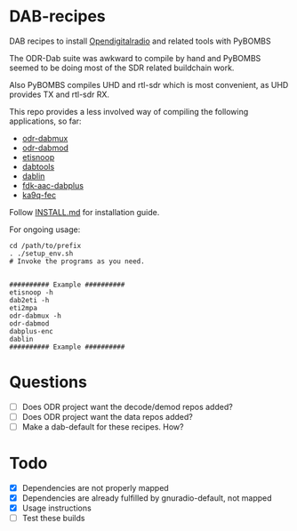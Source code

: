 # DAB-recipes
DAB recipes to install [Opendigitalradio](https://github.com/Opendigitalradio) and related tools with PyBOMBS

The ODR-Dab suite was awkward to compile by hand and PyBOMBS seemed to be doing most of the SDR related buildchain work.

Also PyBOMBS compiles UHD and rtl-sdr which is most convenient, as UHD provides TX and rtl-sdr RX.

This repo provides a less involved way of compiling the following applications, so far:

- [odr-dabmux](https://github.com/Opendigitalradio/ODR-DabMux)
- [odr-dabmod](https://github.com/Opendigitalradio/ODR-DabMod)
- [etisnoop](https://github.com/Opendigitalradio/etisnoop)
- [dabtools](https://github.com/linuxstb/dabtools)
- [dablin](https://github.com/Opendigitalradio/dablin)
- [fdk-aac-dabplus](https://github.com/Opendigitalradio/fdk-aac-dabplus)
- [ka9q-fec](https://github.com/Opendigitalradio/ka9q-fec)

Follow [INSTALL.md](INSTALL.md) for installation guide.

For ongoing usage:

    cd /path/to/prefix
    . ./setup_env.sh
    # Invoke the programs as you need.
    
    
    ########## Example ##########
    etisnoop -h
    dab2eti -h
    eti2mpa
    odr-dabmux -h
    odr-dabmod
    dabplus-enc
    dablin
    ########## Example ##########

# Questions
- [ ] Does ODR project want the decode/demod repos added?
- [ ] Does ODR project want the data repos added?
- [ ] Make a dab-default for these recipes. How?

# Todo
- [x] Dependencies are not properly mapped
- [x] Dependencies are already fulfilled by gnuradio-default, not mapped
- [x] Usage instructions
- [ ] Test these builds
